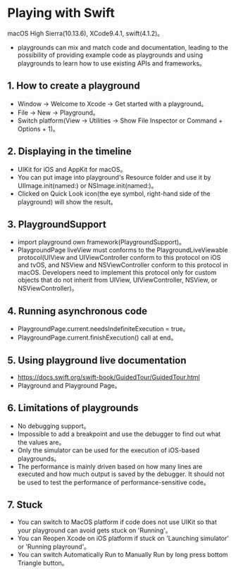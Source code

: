 # Playing with Swift
macOS High Sierra(10.13.6), XCode9.4.1, swift(4.1.2)。

* playgrounds can mix and match code and documentation, leading to the possibility of providing example code as playgrounds and using playgrounds to learn how to use existing APIs and frameworks。

## 1. How to create a playground
* Window -> Welcome to Xcode -> Get started with a playground。
* File -> New -> Playground。
* Switch platform(View -> Utilities -> Show File Inspector or Command + Options + 1)。

## 2. Displaying in the timeline
* UIKit for iOS and AppKit for macOS。
* You can put image into playground's Resource folder and use it by UIImage.init(named:) or NSImage.init(named:)。
* Clicked on Quick Look icon(the eye symbol, right-hand side of the playground) will show the result。

## 3. PlaygroundSupport
* import playground own framework(PlaygroundSupport)。
* PlaygroundPage liveView must conforms to the PlaygroundLiveViewable protocol(UIView and UIViewController conform to this protocol on iOS and tvOS, and NSView and NSViewController conform to this protocol in macOS. Developers need to implement this protocol only for custom objects that do not inherit from UIView, UIViewController, NSView, or NSViewController)。

## 4. Running asynchronous code 
* PlaygroundPage.current.needsIndefiniteExecution = true。
* PlaygroundPage.current.finishExecution() call at end。

## 5. Using playground live documentation
* https://docs.swift.org/swift-book/GuidedTour/GuidedTour.html
* Playground and Playground Page。

## 6. Limitations of playgrounds
* No debugging support。
* Impossible to add a breakpoint and use the debugger to find out what the values are。
* Only the simulator can be used for the execution of iOS-based playgrounds。
* 	The performance is mainly driven based on how many lines are executed and how much output is saved by the debugger. It should not be used to test the performance of performance-sensitive code。

## 7. Stuck
* You can switch to MacOS platform if code does not use UIKit so that your playground can avoid gets stuck on 'Running'。
* You can Reopen Xcode on iOS platform if stuck on 'Launching simulator' or 'Running playround'。 
* You can switch Automatically Run to Manually Run by long press bottom Triangle button。


